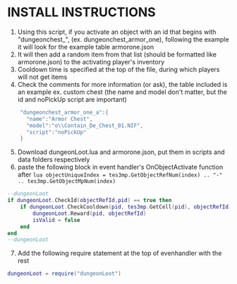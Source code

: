 # INSTALL INSTRUCTIONS
1. Using this script, if you activate an object with an id that begins with "dungeonchest_", (ex. dungeonchest_armor_one), following the example it will look for the example table armorone.json
2. It will then add a random item from that list (should be formatted like armorone.json) to the activating player's inventory
3. Cooldown time is specified at the top of the file, during which players will not get items
4. Check the comments for more information (or ask), the table included is an example ex. custom chest (the name and model don't matter, but the id and noPickUp script are important)
```lua
	"dungeonchest_armor_one_a":{
      "name":"Armor Chest",
      "model":"o\\Contain_De_Chest_01.NIF",
      "script":"noPickUp"
    }
```
5. Download dungeonLoot.lua and armorone.json, put them in scripts and data folders respectively
6. paste the following block in event handler's OnObjectActivate function after 
```lua objectUniqueIndex = tes3mp.GetObjectRefNum(index) .. "-" .. tes3mp.GetObjectMpNum(index)```
```lua
--dungeonLoot
if dungeonLoot.CheckId(objectRefId,pid) == true then
	if dungeonLoot.CheckCooldown(pid, tes3mp.GetCell(pid), objectRefId) == true then
		dungeonLoot.Reward(pid, objectRefId)
		isValid = false
	end
end
--dungeonLoot
```
7. Add the following require statement at the top of evenhandler with the rest
```lua
dungeonLoot = require("dungeonLoot")
```
